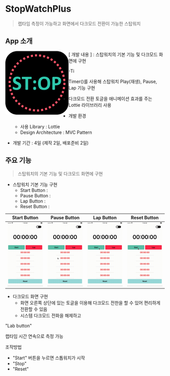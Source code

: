 # StopWatchPlus

>랩타임 측정이 가능하고 화면에서 다크모드 전환이 가능한 스탑워치



## App 소개

<img src = "image\AppIcon.png" width = "200" style = "float: left"> [ 개발 내용 ] : 스탑워치의 기본 기능 및 다크모드 화면에 구현

-Ti

- Timer()를 사용해 스탑워치 Play(재생), Pause, Lap 기능 구현
- 다크모드 전환 토글을 애니메이션 효과를 주는 Lottie 라이브러리 사용

- 개발 환경
  - 사용 Library : Lottie 
  - Design Architecture : MVC Pattern

- 개발 기간 : 4일 (제작 2일, 배포준비 2일)



## 주요 기능

>스탑워치의 기본 기능 및 다크모드 화면에 구현

- 스탑워치 기본 기능 구현
  - Start Button : 
  - Pause Button : 
  - Lap Button : 
  - Reset Button : 

|                         Start Button                         |                         Pause Button                         |                          Lap Button                          |                         Reset Button                         |
| :----------------------------------------------------------: | :----------------------------------------------------------: | :----------------------------------------------------------: | :----------------------------------------------------------: |
| <img src="Image/Gif/StartButton.gif" width = "400" style="zoom:50%;" /> | <img src="Image/Gif/PauseButton.gif" width = "400" style="zoom:50%;" /> | <img src="Image/Gif/LapButton.gif" width = "400" style="zoom:50%;" /> | <img src="Image/Gif/ResetButton.gif" width = "400" style="zoom:50%;" /> |



- 다크모드 화면 구현
  - 화면 오른쪽 상단에 있는 토글을 이용해 다크모드 전한을 할 수 있어 편리하게 전환할 수 있음
  - 시스템 다크모드 전화을 해제하고 

"Lab button"

랩타임 시간 연속으로 측정 가능

조작방법

- "Start" 버튼을 누르면 스톱워치가 시작
- "Stop"
- "Reset"